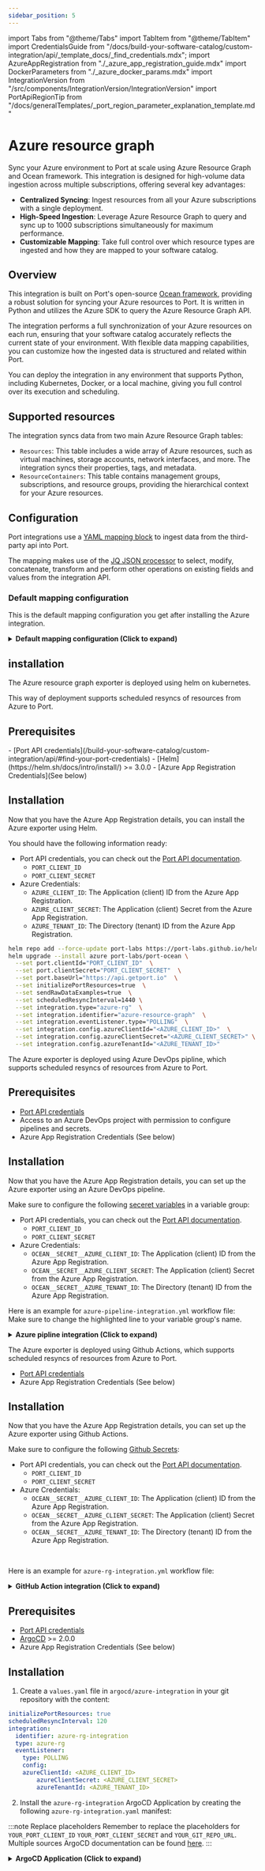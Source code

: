 ```yaml
---
sidebar_position: 5
---
```


import Tabs from "@theme/Tabs"
import TabItem from "@theme/TabItem"
import CredentialsGuide from "/docs/build-your-software-catalog/custom-integration/api/\_template_docs/\_find_credentials.mdx";
import AzureAppRegistration from "./\_azure_app_registration_guide.mdx"
import DockerParameters from "./\_azure_docker_params.mdx"
import IntegrationVersion from "/src/components/IntegrationVersion/IntegrationVersion"
import PortApiRegionTip from "/docs/generalTemplates/_port_region_parameter_explanation_template.md"

# Azure resource graph

Sync your Azure environment to Port at scale using Azure Resource Graph and Ocean framework. This integration is designed for high-volume data ingestion across multiple subscriptions, offering several key advantages:

- **Centralized Syncing**: Ingest resources from all your Azure subscriptions with a single deployment.
- **High-Speed Ingestion**: Leverage Azure Resource Graph to query and sync up to 1000 subscriptions simultaneously for maximum performance.
- **Customizable Mapping**: Take full control over which resource types are ingested and how they are mapped to your software catalog.

## Overview

This integration is built on Port's open-source [Ocean framework](https://ocean.port.io), providing a robust solution for syncing your Azure resources to Port. It is written in Python and utilizes the Azure SDK to query the Azure Resource Graph API.

The integration performs a full synchronization of your Azure resources on each run, ensuring that your software catalog accurately reflects the current state of your environment. With flexible data mapping capabilities, you can customize how the ingested data is structured and related within Port.

You can deploy the integration in any environment that supports Python, including Kubernetes, Docker, or a local machine, giving you full control over its execution and scheduling.

## Supported resources

The integration syncs data from two main Azure Resource Graph tables:

- `Resources`: This table includes a wide array of Azure resources, such as virtual machines, storage accounts, network interfaces, and more. The integration syncs their properties, tags, and metadata.
- `ResourceContainers`: This table contains management groups, subscriptions, and resource groups, providing the hierarchical context for your Azure resources.

## Configuration

Port integrations use a [YAML mapping block](/build-your-software-catalog/customize-integrations/configure-mapping#configuration-structure) to ingest data from the third-party api into Port.

The mapping makes use of the [JQ JSON processor](https://stedolan.github.io/jq/manual/) to select, modify, concatenate, transform and perform other operations on existing fields and values from the integration API.

### Default mapping configuration

This is the default mapping configuration you get after installing the Azure integration.

<details>
<summary><b>Default mapping configuration (Click to expand)</b></summary>

  ```yaml showLineNumbers
resources:
  - kind: resource
    selector:
      query: 'true'
    port:
      entity:
        mappings:
          identifier: '.id | gsub(" ";"_")'
          title: .name
          blueprint: '"azureCloudResources"'
          properties:
            tags: .tags
            type: .type
            location: .location
  - kind: resourceContainer
    selector:
      query: .type == "microsoft.resources/subscriptions"
    port:
      entity:
        mappings:
          identifier: '.id | gsub(" ";"_")'
          title: .name
          blueprint: '"azureSubscription"'
          properties:
            subscriptionId: .subscriptionId
            location: .location
  - kind: resourceContainer
    selector:
      query: .type == "microsoft.resources/subscriptions/resourcegroups"
    port:
      entity:
        mappings:
          identifier: '.id | gsub(" ";"_")'
          title: .name
          blueprint: '"azureResourceGroup"'
          properties:
            tags: .tags
            location: .location
          relations:
            subscription: '("/subscriptions/" + .subscriptionId) | gsub(" ";"_")'
  ```
</details>

## installation

<Tabs groupId="installation-methods" queryString="installation-methods" defaultValue="helm">

<TabItem value="helm" label="Helm (Scheduled)" >

The Azure resource graph exporter is deployed using helm on kubernetes.

This way of deployment supports scheduled resyncs of resources from Azure to Port.

<h2> Prerequisites </h2>
- [Port API credentials](/build-your-software-catalog/custom-integration/api/#find-your-port-credentials)
- [Helm](https://helm.sh/docs/intro/install/) >= 3.0.0
- [Azure App Registration Credentials](See below)

<AzureAppRegistration/>

<h2> Installation </h2>

<IntegrationVersion integration="azure" />

Now that you have the Azure App Registration details, you can install the Azure exporter using Helm.

You should have the following information ready:

- Port API credentials, you can check out the [Port API documentation](/build-your-software-catalog/custom-integration/api/#find-your-port-credentials).
	- `PORT_CLIENT_ID`
	- `PORT_CLIENT_SECRET`
- Azure Credentials:
	- `AZURE_CLIENT_ID`: The Application (client) ID from the Azure App Registration.
	- `AZURE_CLIENT_SECRET`: The Application (client) Secret from the Azure App Registration.
	- `AZURE_TENANT_ID`: The Directory (tenant) ID from the Azure App Registration.

```bash showLineNumbers
helm repo add --force-update port-labs https://port-labs.github.io/helm-charts
helm upgrade --install azure port-labs/port-ocean \
  --set port.clientId="PORT_CLIENT_ID"  \
  --set port.clientSecret="PORT_CLIENT_SECRET"  \
  --set port.baseUrl="https://api.getport.io"  \
  --set initializePortResources=true  \
  --set sendRawDataExamples=true  \
  --set scheduledResyncInterval=1440 \
  --set integration.type="azure-rg"  \
  --set integration.identifier="azure-resource-graph"  \
  --set integration.eventListener.type="POLLING"  \
  --set integration.config.azureClientId="<AZURE_CLIENT_ID>"  \
  --set integration.config.azureClientSecret="<AZURE_CLIENT_SECRET>" \
  --set integration.config.azureTenantId="<AZURE_TENANT_ID>"
```

<PortApiRegionTip/>

</TabItem>

<TabItem value="ci" label="CI/CD (Scheduled)">

<Tabs groupId="ci-methods" defaultValue="azureDevOps" queryString="ci-methods">

<TabItem value="azureDevOps" label="Azure DevOps">

The Azure exporter is deployed using Azure DevOps pipline, which supports scheduled resyncs of resources from Azure to Port.

<h2> Prerequisites </h2>

- [Port API credentials](/build-your-software-catalog/custom-integration/api/#find-your-port-credentials)
- Access to an Azure DevOps project with permission to configure pipelines and secrets.
- Azure App Registration Credentials (See below)

<AzureAppRegistration/>

<h2> Installation </h2>

Now that you have the Azure App Registration details, you can set up the Azure exporter using an Azure DevOps pipeline.

Make sure to configure the following [seceret variables](https://learn.microsoft.com/en-us/azure/devops/pipelines/process/set-secret-variables?view=azure-devops&tabs=yaml%2Cbash) in a variable group:

- Port API credentials, you can check out the [Port API documentation](/build-your-software-catalog/custom-integration/api/#find-your-port-credentials).
	- `PORT_CLIENT_ID`
	- `PORT_CLIENT_SECRET`
- Azure Credentials:
	- `OCEAN__SECRET__AZURE_CLIENT_ID`: The Application (client) ID from the Azure App Registration.
	- `OCEAN__SECRET__AZURE_CLIENT_SECRET`: The Application (client) Secret from the Azure App Registration.
	- `OCEAN__SECRET__AZURE_TENANT_ID`: The Directory (tenant) ID from the Azure App Registration.

Here is an example for `azure-pipeline-integration.yml` workflow file:  
Make sure to change the highlighted line to your variable group's name.

<details>
<summary><b>Azure pipline integration (Click to expand)</b></summary>

```yaml showLineNumbers
name: Azure Resource Graph Exporter Pipeline

trigger: none

schedules:
  - cron: "0 */4 * * *"
    displayName: Every 4 Hours
    branches:
      include:
        - main
    always: true

variables:
  # highlight-start
  - group: port-azure-exporter-secrets  # Contains the secrets used below
    # highlight-end

pool:
  vmImage: 'ubuntu-latest'

steps:
  - task: Bash@3
    displayName: 'Run Ocean Sail (Azure-RG)'
    inputs:
      targetType: 'inline'
      script: |
        set -euo pipefail

        echo "Building .env file for Ocean Sail..."

        echo "OCEAN__PORT__CLIENT_ID=$(PORT_CLIENT_ID)" > .sail-env
        echo "OCEAN__PORT__CLIENT_SECRET=$(PORT_CLIENT_SECRET)" >> .sail-env
        echo "OCEAN__PORT__BASE_URL=https://api.getport.io" >> .sail-env

        echo "OCEAN__EVENT_LISTENER={\"type\":\"ONCE\"}" >> .sail-env
        echo "OCEAN__INITIALIZE_PORT_RESOURCES=true" >> .sail-env

        echo "OCEAN__INTEGRATION__CONFIG__AZURE_CLIENT_ID=$(OCEAN__SECRET__AZURE_CLIENT_ID)" >> .sail-env
        echo "OCEAN__INTEGRATION__CONFIG__AZURE_CLIENT_SECRET=$(OCEAN__SECRET__AZURE_CLIENT_SECRET)" >> .sail-env
        echo "OCEAN__INTEGRATION__CONFIG__AZURE_TENANT_ID=$(OCEAN__SECRET__AZURE_TENANT_ID)" >> .sail-env

        echo "Running Ocean Sail container..."
        docker run -i --rm \
          --platform=linux/amd64 \
          --env-file .sail-env \
          ghcr.io/port-labs/port-ocean-azure-rg:latest

  - task: Bash@3
    displayName: 'Clean up .env file'
    condition: always()
    inputs:
      targetType: 'inline'
      script: |
        rm -f .sail-env

```

</details>

</TabItem>

<TabItem value="github" label="GitHub Actions">

The Azure exporter is deployed using Github Actions, which supports scheduled resyncs of resources from Azure to Port.

- [Port API credentials](/build-your-software-catalog/custom-integration/api/#find-your-port-credentials)
- Azure App Registration Credentials (See below)

<AzureAppRegistration/>


<h2> Installation </h2>

Now that you have the Azure App Registration details, you can set up the Azure exporter using Github Actions.

Make sure to configure the following [Github Secrets](https://docs.github.com/en/actions/security-guides/using-secrets-in-github-actions):

- Port API credentials, you can check out the [Port API documentation](/build-your-software-catalog/custom-integration/api/#find-your-port-credentials).
	- `PORT_CLIENT_ID`
	- `PORT_CLIENT_SECRET`
- Azure Credentials:
	- `OCEAN__SECRET__AZURE_CLIENT_ID`: The Application (client) ID from the Azure App Registration.
	- `OCEAN__SECRET__AZURE_CLIENT_SECRET`: The Application (client) Secret from the Azure App Registration.
	- `OCEAN__SECRET__AZURE_TENANT_ID`: The Directory (tenant) ID from the Azure App Registration.

<DockerParameters />

<br/>

Here is an example for `azure-rg-integration.yml` workflow file:

<details>
<summary><b>GitHub Action integration (Click to expand)</b></summary>

		```yaml showLineNumbers
		name: Azure Resource Graph Exporter Workflow

		on:
		workflow_dispatch:
		schedule:
			- cron: '0 */4 * * *' 

		jobs:
		run-integration:
			runs-on: ubuntu-latest
			steps:
			- name: Run azure-rg Integration
				uses: port-labs/ocean-sail@v1
				with:
				type: azure-rg
				port_client_id: ${{ secrets.PORT_CLIENT_ID }}
				port_client_secret: ${{ secrets.PORT_CLIENT_SECRET }}
				port_base_url: "https://api.getport.io"
				config: |
					azure_client_id: ${{ secrets.OCEAN__SECRET__AZURE_CLIENT_ID }}
					azure_client_secret: ${{ secrets.OCEAN__SECRET__AZURE_CLIENT_SECRET }}
					azure_tenant_id: ${{ secrets.OCEAN__SECRET__AZURE_TENANT_ID }}
		```
</details>

</TabItem>

<TabItem value="argocd" label="ArgoCD">

<h2> Prerequisites </h2>

- [Port API credentials](/build-your-software-catalog/custom-integration/api/#find-your-port-credentials)
- [ArgoCD](https://argoproj.github.io/argo-cd/getting_started/) >= 2.0.0
- Azure App Registration Credentials (See below)

<AzureAppRegistration/>

<h2> Installation </h2>

1. Create a `values.yaml` file in `argocd/azure-integration` in your git repository with the content:

```yaml showLineNumbers
initializePortResources: true
scheduledResyncInterval: 120
integration:
  identifier: azure-rg-integration
  type: azure-rg
  eventListener:
    type: POLLING
	config:
    azureClientId: <AZURE_CLIENT_ID>
		azureClientSecret: <AZURE_CLIENT_SECRET>
		azureTenantId: <AZURE_TENANT_ID>
```

2. Install the `azure-rg-integration` ArgoCD Application by creating the following `azure-rg-integration.yaml` manifest:

:::note Replace placeholders
Remember to replace the placeholders for `YOUR_PORT_CLIENT_ID` `YOUR_PORT_CLIENT_SECRET` and `YOUR_GIT_REPO_URL`.  
Multiple sources ArgoCD documentation can be found [here](https://argo-cd.readthedocs.io/en/stable/user-guide/multiple_sources/#helm-value-files-from-external-git-repository).
:::

<details>
<summary><b>ArgoCD Application (Click to expand)</b></summary>

		```yaml showLineNumbers
		apiVersion: argoproj.io/v1alpha1
		kind: Application
		metadata:
		name: my-ocean-azure-rg-integration
		namespace: argocd
		spec:
		destination:
			namespace: mmy-ocean-azure-rg-integration
			server: https://kubernetes.default.svc
		project: default
		sources:
		- repoURL: 'https://port-labs.github.io/helm-charts/'
			chart: port-ocean
			targetRevision: 0.9.5
			helm:
			valueFiles:
			- $values/argocd/my-ocean-azure-rg-integration/values.yaml
			// highlight-start
			parameters:
				- name: port.clientId
				value: YOUR_PORT_CLIENT_ID
				- name: port.clientSecret
				value: YOUR_PORT_CLIENT_SECRET
				- name: port.baseUrl
				value: https://api.getport.io
					// highlight-end
		- repoURL: YOUR_GIT_REPO_URL
		// highlight-end
			targetRevision: main
			ref: values
		syncPolicy:
			automated:
			prune: true
			selfHeal: true
			syncOptions:
			- CreateNamespace=true
```
</details>

<PortApiRegionTip/>

3. Apply the `azure-rg-integration.yaml` manifest to your Kubernetes cluster.
```bash
kubectl apply -f azure-rg-integration.yaml
```

</TabItem>

<TabItem value="gitlab" label="GitLab">

Make sure to [configure the following GitLab variables](https://docs.gitlab.com/ee/ci/variables/#for-a-project):

| Parameter                                     | Description                                                                                                                           | Required |
| --------------------------------------------- | ------------------------------------------------------------------------------------------------------------------------------------- | -------- |
| `OCEAN__PORT__CLIENT_ID`                      | Your port client id.                                                                                                                  | ✅       |
| `OCEAN__PORT__CLIENT_SECRET`                  | Your port client secret.                                                                                                              | ✅       |
| `OCEAN__PORT__BASE_URL`                       | Your Port API URL - `https://api.getport.io` for EU, `https://api.us.getport.io` for US.                                              | ✅       |
| `OCEAN__INTEGRATION__CONFIG__AZURE_CLIENT_ID` | The client ID of the Azure App Registration.                                                                                          | ✅       |
| `OCEAN__INTEGRATION__CONFIG__AZURE_CLIENT_SECRET` | The client secret of the Azure App Registration.                                                                                  | ✅       |
| `OCEAN__INTEGRATION__CONFIG__AZURE_TENANT_ID` | The tenant ID of the Azure App Registration.                                                                                          | ✅       |
| `OCEAN__INITIALIZE_PORT_RESOURCES`            | Default true, when set to false the integration will not create default blueprints and the port App config mapping.                   | ❌       |
| `OCEAN__SEND_RAW_DATA_EXAMPLES`               | Enable sending raw data examples from the third party API to port for testing and managing the integration mapping. Default is true.  | ❌       |
| `OCEAN__EVENT_LISTENER`                       | [The event listener object](https://ocean.getport.io/framework/features/event-listener/).                                             | ❌       |

<br/>

Here is an example for `.gitlab-ci.yml` pipeline file:

```yaml showLineNumbers
default:
  image: docker:24.0.5
  services:
    - docker:24.0.5-dind
  before_script:
    - docker info

variables:
  INTEGRATION_TYPE: azure-rg
  VERSION: latest

stages:
  - ingest

ingest_data:
  stage: ingest
  variables:
    IMAGE_NAME: ghcr.io/port-labs/port-ocean-$INTEGRATION_TYPE:$VERSION
  script:
    - |
        docker run -i --rm --platform=linux/amd64 \
          -e OCEAN__PORT__CLIENT_ID=$PORT_CLIENT_ID \
          -e OCEAN__PORT__CLIENT_SECRET=$PORT_CLIENT_SECRET \
          -e OCEAN__PORT__BASE_URL="https://api.port.io" \
          -e OCEAN__INITIALIZE_PORT_RESOURCES=true \
          -e OCEAN__SEND_RAW_DATA_EXAMPLES=true \
          -e OCEAN__EVENT_LISTENER='{"type": "ONCE"}' \
          -e OCEAN__INTEGRATION__CONFIG__AZURE_CLIENT_ID="Enter value here" \
          -e OCEAN__INTEGRATION__CONFIG__AZURE_CLIENT_SECRET="Enter value here" \
          -e OCEAN__INTEGRATION__CONFIG__AZURE_TENANT_ID="Enter value here" \
          $IMAGE_NAME

  rules: # Run only when changes are made to the main branch
    - if: '$CI_COMMIT_BRANCH == "main"'
```

</TabItem>

</Tabs>

</TabItem>

<TabItem value="on-prem" label="On-Prem (Once)">

<h2> Prerequisites </h2>
- [Port API credentials](/build-your-software-catalog/custom-integration/api/#find-your-port-credentials)
- [Docker](https://docs.docker.com/get-docker/)
- [Azure App Registration Credentials](?installation-methods=on-premise#azure-app-registration)

<AzureAppRegistration/>

<h2> Installation </h2>

Now that you have the Azure App Registration details, you can install the Azure exporter using Docker.

You should have the following information ready:

- Port API credentials, you can check out the [Port API documentation](/build-your-software-catalog/custom-integration/api/#find-your-port-credentials).
	- `PORT_CLIENT_ID`
	- `PORT_CLIENT_SECRET`
- Azure Credentials:
	- `AZURE_CLIENT_ID`: The Application (client) ID from the Azure App Registration.
	- `AZURE_CLIENT_SECRET`: The Application (client) Secret from the Azure App Registration.
	- `AZURE_TENANT_ID`: The Directory (tenant) ID from the Azure App Registration.

<details>
<summary>Environment Variables</summary>

| Variable                                          | Description                                                                                                                           |
|---------------------------------------------------|---------------------------------------------------------------------------------------------------------------------------------------|
| `OCEAN__PORT__CLIENT_ID`                          | Your Port client ID.     |
| `OCEAN__PORT__CLIENT_SECRET`                      | Your Port client secret. |
| `OCEAN__PORT__BASE_URL`                           | Your Port API URL - `https://api.getport.io` for EU, `https://api.us.getport.io` for US                                               |
| `OCEAN__INTEGRATION__CONFIG__AZURE_CLIENT_ID`     | The client ID of the Azure App Registration.                                                                                          |
| `OCEAN__INTEGRATION__CONFIG__AZURE_CLIENT_SECRET` | The client secret of the Azure App Registration.                                                                                      |
| `OCEAN__INTEGRATION__CONFIG__AZURE_TENANT_ID`     | The tenant ID of the Azure App Registration.                                                                                          |
| `OCEAN__EVENT_LISTENER`                           | [The event listener object](https://ocean.getport.io/framework/features/event-listener/).                                             |
| `OCEAN__INTEGRATION__IDENTIFIER`                  | The identifier of the integration.                                                                                                    |
| `OCEAN__INTEGRATION__TYPE`                        | should be set to `azure-rg`.                                                                                                             |
| `OCEAN__INITIALIZE_PORT_RESOURCES`                 | Default true, When set to true the integration will create default blueprints and the port App config Mapping. Read more about [initializePortResources](https://ocean.getport.io/develop-an-integration/integration-configuration/#initializeportresources---initialize-port-resources) |
| `OCEAN__SEND_RAW_DATA_EXAMPLES`                     | Enable sending raw data examples from the third party API to port for testing and managing the integration mapping. Default is true                                                |

</details>

For example:

```bash
docker run -i --rm --platform=linux/amd64 \
  -e OCEAN__PORT__CLIENT_ID="$PORT_CLIENT_ID" \
  -e OCEAN__PORT__CLIENT_SECRET="$PORT_CLIENT_SECRET" \
  -e OCEAN__PORT__BASE_URL="https://api.getport.io" \
  -e OCEAN__INITIALIZE_PORT_RESOURCES=true \
  -e OCEAN__SEND_RAW_DATA_EXAMPLES=true \
  -e OCEAN__EVENT_LISTENER='{"type": "ONCE"}' \
  -e OCEAN__INTEGRATION__CONFIG__AZURE_CLIENT_ID=AZURE_CLIENT_ID \
  -e OCEAN__INTEGRATION__CONFIG__AZURE_CLIENT_SECRET=$AZURE_CLIENT_SECRET \
  -e OCEAN__INTEGRATION__CONFIG__AZURE_TENANT_ID=$AZURE_TENANT_ID \
ghcr.io/port-labs/port-ocean-azure-rg:latest
```

</TabItem>

</Tabs>

## Examples

### Resource type filtering

You can alter the resources fetched from Azure resource graph by configuring the resource types selector.

<details>
  <summary><b>Blueprint (click to expand)</b></summary>

  ```json showLineNumbers
{
    "identifier": "azureCloudResources",
    "description": "This blueprint represents an Azure Cloud Resource in our software catalog",
    "title": "Azure Cloud Resources",
    "icon": "Azure",
    "schema": {
      "properties": {
        "tags": {
          "title": "Tags",
          "type": "object"
        },
        "type": {
          "title": "Type",
          "type": "string"
        },
        "location": {
          "title": "Location",
          "type": "string"
        }
      },
      "required": []
    },
    "mirrorProperties": {},
    "calculationProperties": {},
    "aggregationProperties": {},
    "relations": {}
  }
  ```
</details>

<details>
  <summary><b>Mapping configuration (click to expand)</b></summary>
  
  ```yaml showLineNumbers
  resources:
    - kind: resource
      selector:
        query: 'true'
        resource_types:
          - microsoft.insights/datacollectionendpoints
      port:
        entity:
          mappings:
            identifier: .id | gsub(" ";"_")
            title: .name
            blueprint: '"azureCloudResources"'
            properties:
              tags: .tags
              type: .type
              location: .location
  ```
</details>

### Resource group tag filtering
The integration provides advanced filtering capabilities for Azure resources by leveraging tags from their parent resource groups. This allows you to define both inclusion and exclusion rules within a single configuration, offering precise control over which resources are synchronized.

<details>
  <summary><b>Blueprints (click to expand)</b></summary>

  ```json showLineNumbers

[
    {
      "identifier": "azureResourceGroup",
      "description": "This blueprint represents an Azure Resource Group in our software catalog",
      "title": "Azure Resource Group",
      "icon": "Azure",
      "schema": {
        "properties": {
          "location": {
            "title": "Location",
            "type": "string"
          },
          "tags": {
            "title": "Tags",
            "type": "object"
          }
        },
        "required": []
      },
      "mirrorProperties": {},
      "calculationProperties": {},
      "aggregationProperties": {},
      "relations": {}
    },
    {
      "identifier": "azureCloudResources",
      "description": "This blueprint represents an AzureCloud Resource in our software catalog",
      "title": "Azure Cloud Resources",
      "icon": "Git",
      "schema": {
        "properties": {
          "tags": {
            "title": "Tags",
            "type": "object"
          },
          "type": {
            "title": "Type",
            "type": "string"
          },
          "location": {
            "title": "Location",
            "type": "string"
          }
        },
        "required": []
      },
      "mirrorProperties": {},
      "calculationProperties": {},
      "aggregationProperties": {},
      "relations": {
        "resource_group": {
          "title": "Resource Group",
          "target": "azureResourceGroup",
          "required": false,
          "many": false
        }
      }
    }
]
  ```
</details>

<details>
  <summary><b>Mapping configuration (click to expand)</b></summary>

  ```yaml showLineNumbers
resources:
  - kind: resourceContainer
    selector:
      query: .type == "microsoft.resources/subscriptions/resourcegroups"
      tags:
        included:
          environment: staging
        exluded:
          environment: production
    port:
      entity:
        mappings:
          identifier: .id | gsub(" ";"_")
          title: .name
          blueprint: '"azureResourceGroup"'
          properties:
            tags: .tags
            location: .location

  - kind: resource
    selector:
      query: 'true'
      tags:
        included:
          environment: staging
        exluded:
          environment: production
    port:
      entity:
        mappings:
          identifier: .id | gsub(" ";"_")
          title: .name
          blueprint: '"azureCloudResources"'
          properties:
            tags: .tags
            type: .type
            location: .location
          relations:
            resource_group: >-
              ("/subscriptions/" + .subscriptionId + "/resourceGroups/"  + .resourceGroup) | gsub(" ";"_")
  ```
</details>

## Frequently asked questions

### Why use resource group filtering?

- Individual resources often lack the relevant tags
- Resource groups typically have consistent tagging for classification
- Avoids the need to tag every individual resource
- Provides a consistent filtering mechanism across all resources in a resource group
- Reduces sync time and data volume by filtering at the query level
